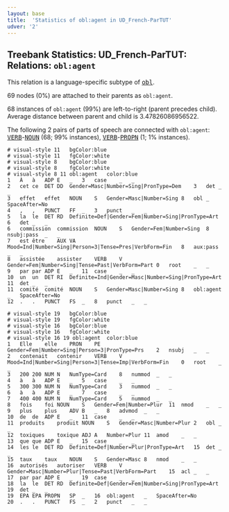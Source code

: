 ```yaml
---
layout: base
title:  'Statistics of obl:agent in UD_French-ParTUT'
udver: '2'
---
```


## Treebank Statistics: UD_French-ParTUT: Relations: `obl:agent`

This relation is a language-specific subtype of <tt><a href="fr_partut-dep-obl.html">obl</a></tt>.

69 nodes (0%) are attached to their parents as `obl:agent`.

68 instances of `obl:agent` (99%) are left-to-right (parent precedes child).
Average distance between parent and child is 3.47826086956522.

The following 2 pairs of parts of speech are connected with `obl:agent`: <tt><a href="fr_partut-pos-VERB.html">VERB</a></tt>-<tt><a href="fr_partut-pos-NOUN.html">NOUN</a></tt> (68; 99% instances), <tt><a href="fr_partut-pos-VERB.html">VERB</a></tt>-<tt><a href="fr_partut-pos-PROPN.html">PROPN</a></tt> (1; 1% instances).


~~~ conllu
# visual-style 11	bgColor:blue
# visual-style 11	fgColor:white
# visual-style 8	bgColor:blue
# visual-style 8	fgColor:white
# visual-style 8 11 obl:agent	color:blue
1	À	à	ADP	E	_	3	case	_	_
2	cet	ce	DET	DD	Gender=Masc|Number=Sing|PronType=Dem	3	det	_	_
3	effet	effet	NOUN	S	Gender=Masc|Number=Sing	8	obl	_	SpaceAfter=No
4	,	,	PUNCT	FF	_	3	punct	_	_
5	la	le	DET	RD	Definite=Def|Gender=Fem|Number=Sing|PronType=Art	6	det	_	_
6	commission	commission	NOUN	S	Gender=Fem|Number=Sing	8	nsubj:pass	_	_
7	est	être	AUX	VA	Mood=Ind|Number=Sing|Person=3|Tense=Pres|VerbForm=Fin	8	aux:pass	_	_
8	assistée	assister	VERB	V	Gender=Fem|Number=Sing|Tense=Past|VerbForm=Part	0	root	_	_
9	par	par	ADP	E	_	11	case	_	_
10	un	un	DET	RI	Definite=Ind|Gender=Masc|Number=Sing|PronType=Art	11	det	_	_
11	comité	comité	NOUN	S	Gender=Masc|Number=Sing	8	obl:agent	_	SpaceAfter=No
12	.	.	PUNCT	FS	_	8	punct	_	_

~~~


~~~ conllu
# visual-style 19	bgColor:blue
# visual-style 19	fgColor:white
# visual-style 16	bgColor:blue
# visual-style 16	fgColor:white
# visual-style 16 19 obl:agent	color:blue
1	Elle	elle	PRON	PE	Gender=Fem|Number=Sing|Person=3|PronType=Prs	2	nsubj	_	_
2	contenait	contenir	VERB	V	Mood=Ind|Number=Sing|Person=3|Tense=Imp|VerbForm=Fin	0	root	_	_
3	200	200	NUM	N	NumType=Card	8	nummod	_	_
4	à	à	ADP	E	_	5	case	_	_
5	300	300	NUM	N	NumType=Card	3	nummod	_	_
6	à	à	ADP	E	_	7	case	_	_
7	400	400	NUM	N	NumType=Card	5	nummod	_	_
8	fois	foi	NOUN	S	Gender=Fem|Number=Plur	11	nmod	_	_
9	plus	plus	ADV	B	_	8	advmod	_	_
10	de	de	ADP	E	_	11	case	_	_
11	produits	produit	NOUN	S	Gender=Masc|Number=Plur	2	obl	_	_
12	toxiques	toxique	ADJ	A	Number=Plur	11	amod	_	_
13	que	que	ADP	E	_	15	case	_	_
14	les	le	DET	RD	Definite=Def|Number=Plur|PronType=Art	15	det	_	_
15	taux	taux	NOUN	S	Gender=Masc	8	nmod	_	_
16	autorisés	autoriser	VERB	V	Gender=Masc|Number=Plur|Tense=Past|VerbForm=Part	15	acl	_	_
17	par	par	ADP	E	_	19	case	_	_
18	la	le	DET	RD	Definite=Def|Gender=Fem|Number=Sing|PronType=Art	19	det	_	_
19	EPA	EPA	PROPN	SP	_	16	obl:agent	_	SpaceAfter=No
20	.	.	PUNCT	FS	_	2	punct	_	_

~~~


